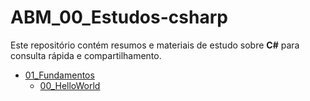 # ABM_00_Estudos-csharp

Este repositório contém resumos e materiais de estudo sobre **C#** para consulta rápida e compartilhamento.

* [01_Fundamentos](./01_Fundamentos/)
  * [00_HelloWorld](01_Fundamentos/00_HelloWorld.md)
